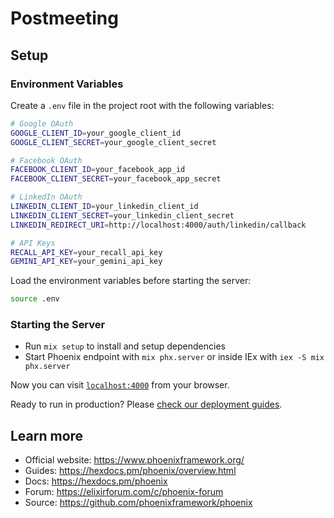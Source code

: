 # Postmeeting

## Setup

### Environment Variables

Create a `.env` file in the project root with the following variables:

```bash
# Google OAuth
GOOGLE_CLIENT_ID=your_google_client_id
GOOGLE_CLIENT_SECRET=your_google_client_secret

# Facebook OAuth
FACEBOOK_CLIENT_ID=your_facebook_app_id
FACEBOOK_CLIENT_SECRET=your_facebook_app_secret

# LinkedIn OAuth
LINKEDIN_CLIENT_ID=your_linkedin_client_id
LINKEDIN_CLIENT_SECRET=your_linkedin_client_secret
LINKEDIN_REDIRECT_URI=http://localhost:4000/auth/linkedin/callback

# API Keys
RECALL_API_KEY=your_recall_api_key
GEMINI_API_KEY=your_gemini_api_key
```

Load the environment variables before starting the server:

```bash
source .env
```

### Starting the Server

  * Run `mix setup` to install and setup dependencies
  * Start Phoenix endpoint with `mix phx.server` or inside IEx with `iex -S mix phx.server`

Now you can visit [`localhost:4000`](http://localhost:4000) from your browser.

Ready to run in production? Please [check our deployment guides](https://hexdocs.pm/phoenix/deployment.html).

## Learn more

  * Official website: https://www.phoenixframework.org/
  * Guides: https://hexdocs.pm/phoenix/overview.html
  * Docs: https://hexdocs.pm/phoenix
  * Forum: https://elixirforum.com/c/phoenix-forum
  * Source: https://github.com/phoenixframework/phoenix
